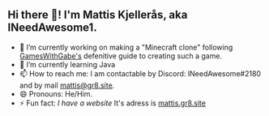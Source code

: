 ## Hi there 👋! I'm Mattis Kjellerås, aka INeedAwesome1.

- 🔭 I’m currently working on making a "Minecraft clone" following [GamesWithGabe's](https://www.youtube.com/c/GamesWithGabe) defenitive guide to creating such a game. 
- 🌱 I’m currently learning Java
- 📫 How to reach me: I am contactable by Discord: INeedAwesome#2180 and by mail mattis@gr8.site.
- 😄 Pronouns: He/Him.
- ⚡ Fun fact: *I have a website* It's adress is [mattis.gr8.site](http://mattis.gr8.site)

